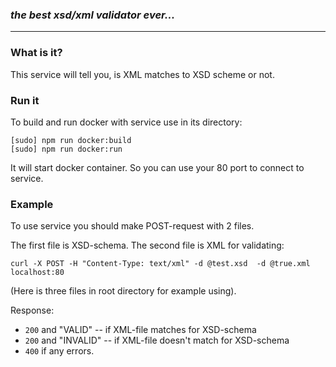 ### *the best xsd/xml validator ever...*

---

### What is it?
This service will tell you, is XML matches to XSD scheme or not.

### Run it

To build and run docker with service use in its directory:

```
[sudo] npm run docker:build
[sudo] npm run docker:run
```

It will start docker container. 
So you can use your 80 port to connect to service.

### Example
To use service you should make POST-request with 2 files.

The first file is XSD-schema. The second file is XML for validating:
```
curl -X POST -H "Content-Type: text/xml" -d @test.xsd  -d @true.xml  localhost:80
```
(Here is three files in root directory for example using).

Response:
* `200` and "VALID" -- if XML-file matches for XSD-schema
* `200` and "INVALID" -- if XML-file doesn't match for XSD-schema
* `400` if any errors.
